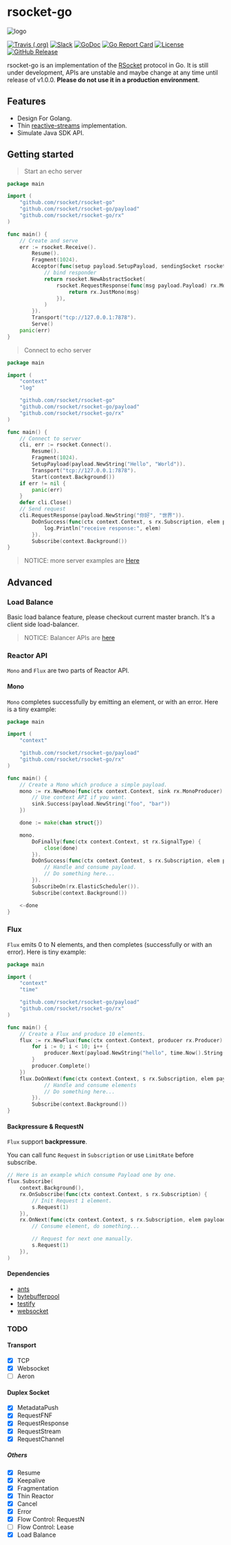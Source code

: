 # rsocket-go
![logo](./logo.jpg)

[![Travis (.org)](https://img.shields.io/travis/rsocket/rsocket-go.svg)]((https://img.shields.io/travis/rsocket/rsocket-go.svg))
[![Slack](https://img.shields.io/badge/slack-rsocket--go-blue.svg)](https://rsocket.slack.com/messages/C9VGZ5MV3)
[![GoDoc](https://godoc.org/github.com/rsocket/rsocket-go?status.svg)](https://godoc.org/github.com/rsocket/rsocket-go)
[![Go Report Card](https://goreportcard.com/badge/github.com/rsocket/rsocket-go)](https://goreportcard.com/report/github.com/rsocket/rsocket-go)
[![License](https://img.shields.io/github/license/rsocket/rsocket-go.svg)](https://github.com/rsocket/rsocket-go/blob/master/LICENSE)
[![GitHub Release](https://img.shields.io/github/release-pre/rsocket/rsocket-go.svg)](https://github.com/rsocket/rsocket-go/releases)

rsocket-go is an implementation of the [RSocket](http://rsocket.io/) protocol in Go. It is still under development, APIs are unstable and maybe change at any time until release of v1.0.0. **Please do not use it in a production environment**.

## Features
 - Design For Golang.
 - Thin [reactive-streams](http://www.reactive-streams.org/) implementation.
 - Simulate Java SDK API.

## Getting started

> Start an echo server
```go
package main

import (
	"github.com/rsocket/rsocket-go"
	"github.com/rsocket/rsocket-go/payload"
	"github.com/rsocket/rsocket-go/rx"
)

func main() {
	// Create and serve
	err := rsocket.Receive().
		Resume().
		Fragment(1024).
		Acceptor(func(setup payload.SetupPayload, sendingSocket rsocket.CloseableRSocket) rsocket.RSocket {
			// bind responder
			return rsocket.NewAbstractSocket(
				rsocket.RequestResponse(func(msg payload.Payload) rx.Mono {
					return rx.JustMono(msg)
				}),
			)
		}).
		Transport("tcp://127.0.0.1:7878").
		Serve()
	panic(err)
}

```

> Connect to echo server

```go
package main

import (
	"context"
	"log"

	"github.com/rsocket/rsocket-go"
	"github.com/rsocket/rsocket-go/payload"
	"github.com/rsocket/rsocket-go/rx"
)

func main() {
	// Connect to server
	cli, err := rsocket.Connect().
		Resume().
		Fragment(1024).
		SetupPayload(payload.NewString("Hello", "World")).
		Transport("tcp://127.0.0.1:7878").
		Start(context.Background())
	if err != nil {
		panic(err)
	}
	defer cli.Close()
	// Send request
	cli.RequestResponse(payload.NewString("你好", "世界")).
		DoOnSuccess(func(ctx context.Context, s rx.Subscription, elem payload.Payload) {
			log.Println("receive response:", elem)
		}).
		Subscribe(context.Background())
}

```

> NOTICE: more server examples are [Here](cmd/echo/echo.go)

## Advanced

### Load Balance

Basic load balance feature, please checkout current master branch. It's a client side load-balancer.

> NOTICE: Balancer APIs are [here](./balancer)

### Reactor API

`Mono` and `Flux` are two parts of Reactor API.

#### Mono

`Mono` completes successfully by emitting an element, or with an error.
Here is a tiny example:

```go
package main

import (
	"context"

	"github.com/rsocket/rsocket-go/payload"
	"github.com/rsocket/rsocket-go/rx"
)

func main() {
	// Create a Mono which produce a simple payload.
	mono := rx.NewMono(func(ctx context.Context, sink rx.MonoProducer) {
		// Use context API if you want.
		sink.Success(payload.NewString("foo", "bar"))
	})

	done := make(chan struct{})

	mono.
		DoFinally(func(ctx context.Context, st rx.SignalType) {
			close(done)
		}).
		DoOnSuccess(func(ctx context.Context, s rx.Subscription, elem payload.Payload) {
			// Handle and consume payload.
			// Do something here...
		}).
		SubscribeOn(rx.ElasticScheduler()).
		Subscribe(context.Background())

	<-done
}

```

### Flux

`Flux` emits 0 to N elements, and then completes (successfully or with an error).
Here is tiny example:

```go
package main

import (
	"context"
	"time"

	"github.com/rsocket/rsocket-go/payload"
	"github.com/rsocket/rsocket-go/rx"
)

func main() {
	// Create a Flux and produce 10 elements.
	flux := rx.NewFlux(func(ctx context.Context, producer rx.Producer) {
		for i := 0; i < 10; i++ {
			producer.Next(payload.NewString("hello", time.Now().String()))
		}
		producer.Complete()
	})
	flux.DoOnNext(func(ctx context.Context, s rx.Subscription, elem payload.Payload) {
			// Handle and consume elements
			// Do something here...
		}).
		Subscribe(context.Background())
}

```

#### Backpressure & RequestN

`Flux` support **backpressure**.

You can call func `Request` in `Subscription` or use `LimitRate` before subscribe.

```go
// Here is an example which consume Payload one by one.
flux.Subscribe(
    context.Background(),
    rx.OnSubscribe(func(ctx context.Context, s rx.Subscription) {
        // Init Request 1 element.
        s.Request(1)
    }),
    rx.OnNext(func(ctx context.Context, s rx.Subscription, elem payload.Payload) {
        // Consume element, do something...

        // Request for next one manually.
        s.Request(1)
    }),
)
```

#### Dependencies
 - [ants](https://github.com/panjf2000/ants)
 - [bytebufferpool](https://github.com/valyala/bytebufferpool)
 - [testify](https://github.com/stretchr/testify)
 - [websocket](https://github.com/gorilla/websocket)

### TODO

#### Transport
 - [x] TCP
 - [x] Websocket
 - [ ] Aeron

#### Duplex Socket
 - [x] MetadataPush
 - [x] RequestFNF
 - [x] RequestResponse
 - [x] RequestStream
 - [x] RequestChannel

##### Others
 - [x] Resume
 - [x] Keepalive
 - [x] Fragmentation
 - [x] Thin Reactor
 - [x] Cancel
 - [x] Error
 - [x] Flow Control: RequestN
 - [ ] Flow Control: Lease
 - [x] Load Balance
